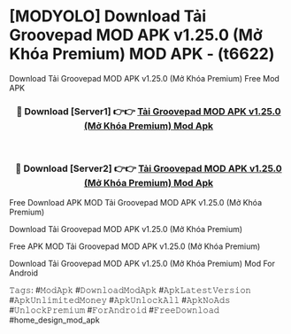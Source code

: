 # [MODYOLO] Download Tải Groovepad MOD APK v1.25.0 (Mở Khóa Premium) MOD APK - (t6622)
Download Tải Groovepad MOD APK v1.25.0 (Mở Khóa Premium) Free Mod APK

<div align="center">
<h3>🔴 Download [Server1] 👉👉 <a href="https://apk-comot.site?title=Tải_Groovepad_MOD_APK_v1.25.0_(Mở_Khóa_Premium)">Tải Groovepad MOD APK v1.25.0 (Mở Khóa Premium) Mod Apk</a></h3><br>

<h3>🔴 Download [Server2] 👉👉 <a href="https://apk-comot.site?title=Tải_Groovepad_MOD_APK_v1.25.0_(Mở_Khóa_Premium)">Tải Groovepad MOD APK v1.25.0 (Mở Khóa Premium) Mod Apk</a></h3>
</div>


Free Download APK MOD Tải Groovepad MOD APK v1.25.0 (Mở Khóa Premium)

Download Tải Groovepad MOD APK v1.25.0 (Mở Khóa Premium) 

Free APK MOD Tải Groovepad MOD APK v1.25.0 (Mở Khóa Premium) 

Download Tải Groovepad MOD APK v1.25.0 (Mở Khóa Premium) Mod For Android

𝚃𝚊𝚐𝚜: #𝙼𝚘𝚍𝙰𝚙𝚔 #𝙳𝚘𝚠𝚗𝚕𝚘𝚊𝚍𝙼𝚘𝚍𝙰𝚙𝚔 #𝙰𝚙𝚔𝙻𝚊𝚝𝚎𝚜𝚝𝚅𝚎𝚛𝚜𝚒𝚘𝚗 #𝙰𝚙𝚔𝚄𝚗𝚕𝚒𝚖𝚒𝚝𝚎𝚍𝙼𝚘𝚗𝚎𝚢 #𝙰𝚙𝚔𝚄𝚗𝚕𝚘𝚌𝚔𝙰𝚕𝚕 #𝙰𝚙𝚔𝙽𝚘𝙰𝚍𝚜 #𝚄𝚗𝚕𝚘𝚌𝚔𝙿𝚛𝚎𝚖𝚒𝚞𝚖 #𝙵𝚘𝚛𝙰𝚗𝚍𝚛𝚘𝚒𝚍 #𝙵𝚛𝚎𝚎𝙳𝚘𝚠𝚗𝚕𝚘𝚊𝚍 #home_design_mod_apk